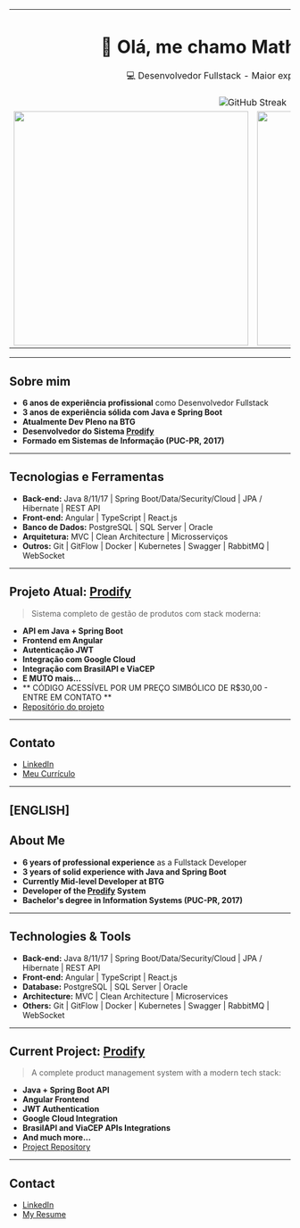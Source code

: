 <table align="center">
  <tr>
    <td colspan="2" align="center">
      <h1>👋 Olá, me chamo Matheus Reynard</h1>
      <p>💻 Desenvolvedor Fullstack - Maior experiência no Backend</p>
    </td>
  </tr>
  <tr>
    <td colspan="2" align="center">
      <img src="https://streak-stats.demolab.com?user=matheusreynard2&theme=radical" alt="GitHub Streak" />
    </td>
  </tr>
  <tr>
    <td align="center">
      <img src="https://github-readme-stats.vercel.app/api?username=matheusreynard2&show_icons=true&theme=radical" width="420" />
    </td>
    <td align="center">
      <img src="https://github-readme-stats.vercel.app/api/top-langs/?username=matheusreynard2&layout=compact&theme=radical" width="420" />
    </td>
  </tr>
</table>

---
## Sobre mim
- **6 anos de experiência profissional** como Desenvolvedor Fullstack 
- **3 anos de experiência sólida com Java e Spring Boot**  
- **Atualmente Dev Pleno na BTG**
- **Desenvolvedor do Sistema [Prodify](https://www.sistemaprodify.com)**  
- **Formado em Sistemas de Informação (PUC-PR, 2017)**  
---

## Tecnologias e Ferramentas
- **Back-end:** Java 8/11/17 | Spring Boot/Data/Security/Cloud | JPA / Hibernate | REST API
- **Front-end:** Angular | TypeScript | React.js  
- **Banco de Dados:** PostgreSQL | SQL Server | Oracle  
- **Arquitetura:** MVC | Clean Architecture | Microsserviços  
- **Outros:** Git | GitFlow | Docker | Kubernetes | Swagger | RabbitMQ | WebSocket
---

## Projeto Atual: [Prodify](https://www.sistemaprodify.com)
> Sistema completo de gestão de produtos com stack moderna:
- **API em Java + Spring Boot**
- **Frontend em Angular**
- **Autenticação JWT**
- **Integração com Google Cloud**
- **Integração com BrasilAPI e ViaCEP**
- **E MUTO mais...**
- ** CÓDIGO ACESSÍVEL POR UM PREÇO SIMBÓLICO DE R$30,00 - ENTRE EM CONTATO **
- [Repositório do projeto](https://github.com/matheusreynard2/portfolio)
---

## Contato
- [LinkedIn](https://bit.ly/3EvTFJY)
- [Meu Currículo](https://bit.ly/cv-math-rey)
---

## [ENGLISH]

## About Me
- **6 years of professional experience** as a Fullstack Developer  
- **3 years of solid experience with Java and Spring Boot**  
- **Currently Mid-level Developer at BTG**  
- **Developer of the [Prodify](https://www.sistemaprodify.com) System**  
- **Bachelor's degree in Information Systems (PUC-PR, 2017)**

---

## Technologies & Tools
- **Back-end:** Java 8/11/17 | Spring Boot/Data/Security/Cloud | JPA / Hibernate | REST API  
- **Front-end:** Angular | TypeScript | React.js  
- **Database:** PostgreSQL | SQL Server | Oracle  
- **Architecture:** MVC | Clean Architecture | Microservices  
- **Others:** Git | GitFlow | Docker | Kubernetes | Swagger | RabbitMQ | WebSocket

---

## Current Project: [Prodify](https://www.sistemaprodify.com)
> A complete product management system with a modern tech stack:
- **Java + Spring Boot API**  
- **Angular Frontend**  
- **JWT Authentication**  
- **Google Cloud Integration**
- **BrasilAPI and ViaCEP APIs Integrations**
- **And much more...**  
- [Project Repository](https://github.com/matheusreynard2/portfolio)

---

## Contact
- [LinkedIn](https://bit.ly/3EvTFJY)  
- [My Resume](https://bit.ly/cv-math-rey)
